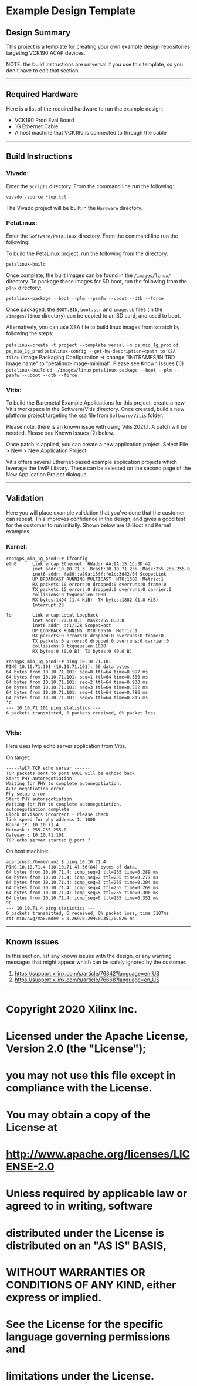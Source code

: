 # Example Design Template

## **Design Summary**

This project is a template for creating your own example design repositories targeting VCK190 ACAP devices. 

NOTE: the build instructions are universal if you use this template, so you don't have to edit that section.

---

## **Required Hardware**

Here is a list of the required hardware to run the example design:
- VCK190 Prod Eval Board
- 1G Ethernet Cable
- A host machine that VCK190 is connected to through the cable

---

## **Build Instructions**

### **Vivado:**

Enter the `Scripts` directory. From the command line run the following:

`vivado -source *top.tcl`

The Vivado project will be built in the `Hardware` directory.

### **PetaLinux**:

Enter the `Software/PetaLinux` directory. From the command line run the following:

To build the PetaLinux project, run the following from the directory:

`petalinux-build`

Once complete, the built images can be found in the `/images/linux/` directory. To package these images for SD boot, run the following from the `plnx` directory:

`petalinux-package --boot --plm --psmfw --uboot --dtb --force`

Once packaged, the `BOOT.BIN`, `boot.scr` and `image.ub` files (in the `/images/linux` directory) can be copied to an SD card, and used to boot.

Alternatively, you can use XSA file to build linux images from scratch by following the steps:

`petalinux-create -t project --template versal -n ps_mio_1g_prod`
`cd ps_mio_1g_prod`
`petalinux-config --get-hw-description=<path to XSA file>` (Image Packaging Configuration => change "INITRAMFS/INITRD Image name" to "petalinux-image-minimal". Please see Known Issues (1))
`petalinux-build`
`cd ./images/linux`
`petalinux-package --boot --plm --psmfw --uboot --dtb --force`


### **Vitis:**

To build the Baremetal Example Applications for this project, create a new Vitis workspace in the Software/Vitis directory. Once created, build a new platform project targeting the xsa file from `Software/Vitis` folder.

Please note, there is an known issue with using Vitis 2021.1. A patch will be needed. Please see Known Issues (2) below. 

Once patch is applied, you can create a new application project. Select File > New > New Application Project

Vitis offers several Ethernet-based example application projects which leverage the LwIP Library. These can be selected on the second page of the New Application Project dialogue.

---

## **Validation**

Here you will place example validation that you've done that the customer can repeat. This improves confidence in the design, and gives a good test for the customer to run initially. Shown below are U-Boot and Kernel examples:

### **Kernel:**
```
root@ps_mio_1g_prod:~# ifconfig
eth0      Link encap:Ethernet  HWaddr AA:9A:15:1C:3D:42  
          inet addr:10.10.71.3  Bcast:10.10.71.255  Mask:255.255.255.0
          inet6 addr: fe80::a89a:15ff:fe1c:3d42/64 Scope:Link
          UP BROADCAST RUNNING MULTICAST  MTU:1500  Metric:1
          RX packets:10 errors:0 dropped:0 overruns:0 frame:0
          TX packets:15 errors:0 dropped:0 overruns:0 carrier:0
          collisions:0 txqueuelen:1000 
          RX bytes:1494 (1.4 KiB)  TX bytes:1882 (1.8 KiB)
          Interrupt:23 

lo        Link encap:Local Loopback  
          inet addr:127.0.0.1  Mask:255.0.0.0
          inet6 addr: ::1/128 Scope:Host
          UP LOOPBACK RUNNING  MTU:65536  Metric:1
          RX packets:0 errors:0 dropped:0 overruns:0 frame:0
          TX packets:0 errors:0 dropped:0 overruns:0 carrier:0
          collisions:0 txqueuelen:1000 
          RX bytes:0 (0.0 B)  TX bytes:0 (0.0 B)

root@ps_mio_1g_prod:~# ping 10.10.71.101
PING 10.10.71.101 (10.10.71.101): 56 data bytes
64 bytes from 10.10.71.101: seq=0 ttl=64 time=0.997 ms
64 bytes from 10.10.71.101: seq=1 ttl=64 time=0.500 ms
64 bytes from 10.10.71.101: seq=2 ttl=64 time=0.930 ms
64 bytes from 10.10.71.101: seq=3 ttl=64 time=0.582 ms
64 bytes from 10.10.71.101: seq=4 ttl=64 time=0.786 ms
64 bytes from 10.10.71.101: seq=5 ttl=64 time=0.815 ms
^C
--- 10.10.71.101 ping statistics ---
6 packets transmitted, 6 packets received, 0% packet loss


```

### **Vitis:**

Here uses lwip echo server application from Vitis. 

On target:
```
-----lwIP TCP echo server ------
TCP packets sent to port 6001 will be echoed back
Start PHY autonegotiation 
Waiting for PHY to complete autonegotiation.
Auto negotiation error 
Phy setup error 
Start PHY autonegotiation 
Waiting for PHY to complete autonegotiation.
autonegotiation complete 
Clock Divisors incorrect - Please check
link speed for phy address 1: 1000
Board IP: 10.10.71.4
Netmask : 255.255.255.0
Gateway : 10.10.71.101
TCP echo server started @ port 7

```
On host machine:
```
agaricus3:/home/nanz $ ping 10.10.71.4
PING 10.10.71.4 (10.10.71.4) 56(84) bytes of data.
64 bytes from 10.10.71.4: icmp_seq=1 ttl=255 time=0.289 ms
64 bytes from 10.10.71.4: icmp_seq=2 ttl=255 time=0.277 ms
64 bytes from 10.10.71.4: icmp_seq=3 ttl=255 time=0.304 ms
64 bytes from 10.10.71.4: icmp_seq=4 ttl=255 time=0.269 ms
64 bytes from 10.10.71.4: icmp_seq=5 ttl=255 time=0.306 ms
64 bytes from 10.10.71.4: icmp_seq=6 ttl=255 time=0.351 ms
^C
--- 10.10.71.4 ping statistics ---
6 packets transmitted, 6 received, 0% packet loss, time 5107ms
rtt min/avg/max/mdev = 0.269/0.299/0.351/0.026 ms

```
---

## **Known Issues**
In this section, list any known issues with the design, or any warning messages that might appear which can be safely ignored by the customer.
1. https://support.xilinx.com/s/article/76842?language=en_US
2. https://support.xilinx.com/s/article/76668?language=en_US

---
# Copyright 2020 Xilinx Inc.
#
# Licensed under the Apache License, Version 2.0 (the "License");
# you may not use this file except in compliance with the License.
# You may obtain a copy of the License at
#
# http://www.apache.org/licenses/LICENSE-2.0
#
# Unless required by applicable law or agreed to in writing, software
# distributed under the License is distributed on an "AS IS" BASIS,
# WITHOUT WARRANTIES OR CONDITIONS OF ANY KIND, either express or implied.
# See the License for the specific language governing permissions and
# limitations under the License.